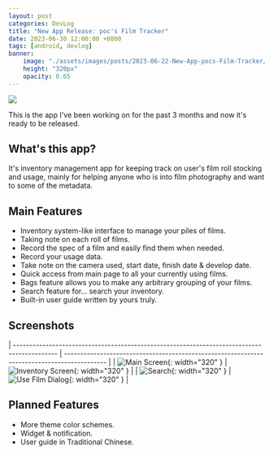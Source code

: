```yaml
---
layout: post
categories: DevLog
title: "New App Release: poc's Film Tracker"
date: 2023-06-30 12:00:00 +0800
tags: [android, devlog]
banner:
    image: "./assets/images/posts/2023-06-22-New-App-pocs-Film-Tracker/banner.png"
    height: "320px"
    opacity: 0.65
---
```


[![](/assets/images/posts/2023-06-22-New-App-pocs-Film-Tracker/banner2.png)](https://play.google.com/store/apps/details?id=com.perryoncrack.filmtracker)

This is the app I've been working on for the past 3 months and now it's ready to be released.

## What's this app?

It's inventory management app for keeping track on user's film roll stocking and usage, mainly for helping anyone who is into film photography and want to some of the metadata.

## Main Features

- Inventory system-like interface to manage your piles of films.
- Taking note on each roll of films.
- Record the spec of a film and easily find them when needed.
- Record your usage data.
- Take note on the camera used, start date, finish date & develop date.
- Quick access from main page to all your currently using films.
- Bags feature allows you to make any arbitrary grouping of your films.
- Search feature for... search your inventory.
- Built-in user guide written by yours truly.

## Screenshots

| ------------------------------------------------------------------------------------------- | ------------------------------------------------------------------------------------------- |
| ![Main Screen](/assets/images/posts/2023-06-22-New-App-pocs-Film-Tracker/phone-01.png){: width="320" } | ![Inventory Screen](/assets/images/posts/2023-06-22-New-App-pocs-Film-Tracker/phone-02.png){: width="320" } |
| ![Search](/assets/images/posts/2023-06-22-New-App-pocs-Film-Tracker/phone-03.png){: width="320" } | ![Use Film Dialog](/assets/images/posts/2023-06-22-New-App-pocs-Film-Tracker/phone-04.png){: width="320" } |

## Planned Features

- More theme color schemes.
- Widget & notification.
- User guide in Traditional Chinese.
